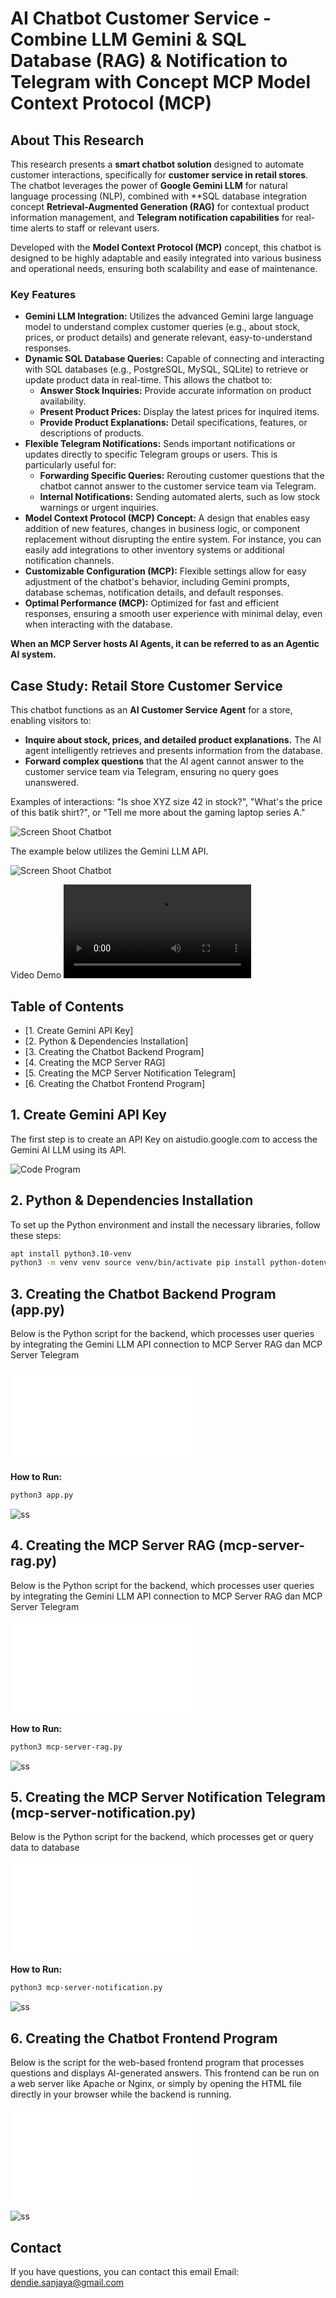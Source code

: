 # AI Chatbot Customer Service - Combine LLM Gemini & SQL Database (RAG) & Notification to Telegram with Concept MCP Model Context Protocol (MCP)

## About This Research

This research presents a **smart chatbot solution** designed to automate customer interactions, specifically for **customer service in retail stores**. The chatbot leverages the power of **Google Gemini LLM** for natural language processing (NLP), combined with **SQL database integration concept **Retrieval-Augmented Generation (RAG)** for contextual product information management, and **Telegram notification capabilities** for real-time alerts to staff or relevant users.

Developed with the **Model Context Protocol (MCP)** concept, this chatbot is designed to be highly adaptable and easily integrated into various business and operational needs, ensuring both scalability and ease of maintenance.

### Key Features

* **Gemini LLM Integration:** Utilizes the advanced Gemini large language model to understand complex customer queries (e.g., about stock, prices, or product details) and generate relevant, easy-to-understand responses.
* **Dynamic SQL Database Queries:** Capable of connecting and interacting with SQL databases (e.g., PostgreSQL, MySQL, SQLite) to retrieve or update product data in real-time. This allows the chatbot to:
    * **Answer Stock Inquiries:** Provide accurate information on product availability.
    * **Present Product Prices:** Display the latest prices for inquired items.
    * **Provide Product Explanations:** Detail specifications, features, or descriptions of products.
* **Flexible Telegram Notifications:** Sends important notifications or updates directly to specific Telegram groups or users. This is particularly useful for:
    * **Forwarding Specific Queries:** Rerouting customer questions that the chatbot cannot answer to the customer service team via Telegram.
    * **Internal Notifications:** Sending automated alerts, such as low stock warnings or urgent inquiries.
* **Model Context Protocol (MCP) Concept:** A design that enables easy addition of new features, changes in business logic, or component replacement without disrupting the entire system. For instance, you can easily add integrations to other inventory systems or additional notification channels.
* **Customizable Configuration (MCP):** Flexible settings allow for easy adjustment of the chatbot's behavior, including Gemini prompts, database schemas, notification details, and default responses.
* **Optimal Performance (MCP):** Optimized for fast and efficient responses, ensuring a smooth user experience with minimal delay, even when interacting with the database.

**When an MCP Server hosts AI Agents, it can be referred to as an Agentic AI system.**

## Case Study: Retail Store Customer Service

This chatbot functions as an **AI Customer Service Agent** for a store, enabling visitors to:

* **Inquire about stock, prices, and detailed product explanations.** The AI agent intelligently retrieves and presents information from the database.
* **Forward complex questions** that the AI agent cannot answer to the customer service team via Telegram, ensuring no query goes unanswered.

Examples of interactions: "Is shoe XYZ size 42 in stock?", "What's the price of this batik shirt?", or "Tell me more about the gaming laptop series A."


![Screen Shoot Chatbot](./ss/architecture.png)


The example below utilizes the Gemini LLM API.

![Screen Shoot Chatbot](./ss/demo.jpg)


Video Demo  ![Video Demo - Chatbot](./ss/demo.mp4)


## Table of Contents

  * [1. Create Gemini API Key]
  * [2. Python & Dependencies Installation]
  * [3. Creating the Chatbot Backend Program]
  * [4. Creating the MCP Server RAG]
  * [5. Creating the MCP Server Notification Telegram]
  * [6. Creating the Chatbot Frontend Program]


## 1\. Create Gemini API Key

The first step is to create an API Key on aistudio.google.com to access the Gemini AI LLM using its API.

![Code Program](./ss/1.png)

## 2\. Python & Dependencies Installation

To set up the Python environment and install the necessary libraries, follow these steps:

```bash
apt install python3.10-venv
python3 -m venv venv source venv/bin/activate pip install python-dotenv Flask requests langchain-google-genai langchain pyTelegramBotAPI
```

## 3\. Creating the Chatbot Backend Program (app.py)

Below is the Python script for the backend, which processes user queries by integrating the Gemini LLM API connection to MCP Server RAG dan MCP Server Telegram

![Code Program Backend](./app.py)

**How to Run:**

```bash
python3 app.py
```

![ss](./ss/server-utama.jpg)


## 4\. Creating the MCP Server RAG  (mcp-server-rag.py)

Below is the Python script for the backend, which processes user queries by integrating the Gemini LLM API connection to MCP Server RAG dan MCP Server Telegram

![Code Program Backend](./mcp-server-rag.py)

**How to Run:**

```bash
python3 mcp-server-rag.py
```

![ss](./ss/mcp-server-rag.jpg)


## 5\. Creating the MCP Server Notification Telegram (mcp-server-notification.py)

Below is the Python script for the backend, which processes get or query data to database 

![Code Program Backend](./mcp-server-notification.py)

**How to Run:**

```bash
python3 mcp-server-notification.py
```

![ss](./ss/mcp-server-notification.jpg)


## 6\. Creating the Chatbot Frontend Program

Below is the script for the web-based frontend program that processes questions and displays AI-generated answers. This frontend can be run on a web server like Apache or Nginx, or simply by opening the HTML file directly in your browser while the backend is running.

![Code Program Frontend](./frontend.html)

![ss](./ss/demo.jpg)

## Contact

If you have questions, you can contact this email
Email: dendie.sanjaya@gmail.com
